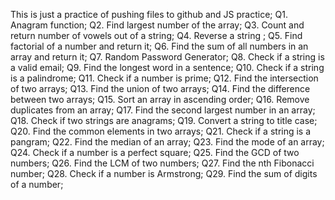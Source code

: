 This is just a practice of pushing files to github and JS practice;
Q1. Anagram function;
Q2. Find largest number of the array;
Q3. Count and return number of vowels out of a string;
Q4. Reverse a string ;
Q5. Find factorial of a number and return it;
Q6. Find the sum of all numbers in an array and return it;
Q7. Random Password Generator;
Q8. Check if a string is a valid email;
Q9. Find the longest word in a sentence;
Q10. Check if a string is a palindrome;
Q11. Check if a number is prime;
Q12. Find the intersection of two arrays;
Q13. Find the union of two arrays;
Q14. Find the difference between two arrays;
Q15. Sort an array in ascending order;
Q16. Remove duplicates from an array;
Q17. Find the second largest number in an array;
Q18. Check if two strings are anagrams;
Q19. Convert a string to title case;
Q20. Find the common elements in two arrays;
Q21. Check if a string is a pangram;
Q22. Find the median of an array;
Q23. Find the mode of an array;
Q24. Check if a number is a perfect square;
Q25. Find the GCD of two numbers;
Q26. Find the LCM of two numbers;
Q27. Find the nth Fibonacci number;
Q28. Check if a number is Armstrong;
Q29. Find the sum of digits of a number;